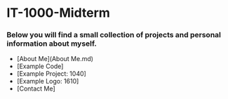 # IT-1000-Midterm

### Below you will find a small collection of projects and personal information about myself.

* [About Me](About Me.md)
* [Example Code]
* [Example Project: 1040]
* [Example Logo: 1610]
* [Contact Me]
